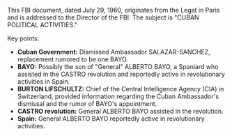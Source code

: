This FBI document, dated July 29, 1960, originates from the Legat in Paris and is addressed to the Director of the FBI. The subject is "CUBAN POLITICAL ACTIVITIES."

Key points:

*   **Cuban Government:** Dismissed Ambassador SALAZAR-SANCHEZ, replacement rumored to be one BAYO.
*   **BAYO:** Possibly the son of "General" ALBERTO BAYO, a Spaniard who assisted in the CASTRO revolution and reportedly active in revolutionary activities in Spain.
*   **BURTON LIFSCHULTZ:** Chief of the Central Intelligence Agency (CIA) in Switzerland, provided information regarding the Cuban Ambassador's dismissal and the rumor of BAYO's appointment.
*   **CASTRO revolution:** General ALBERTO BAYO assisted in the revolution.
*   **Spain:** General ALBERTO BAYO reportedly active in revolutionary activities.
